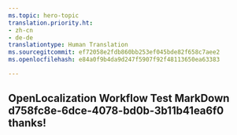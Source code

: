 ```yaml
---
ms.topic: hero-topic
translation.priority.ht:
- zh-cn
- de-de
translationtype: Human Translation
ms.sourcegitcommit: ef72058e2fdb860bb253ef045bde82f658c7aee2
ms.openlocfilehash: e84a0f9b4da9d247f5907f92f48113650ea63383

---
```

## OpenLocalization Workflow Test MarkDown d758fc8e-6dce-4078-bd0b-3b11b41ea6f0 thanks!



<!--HONumber=Aug16_HO1-->


